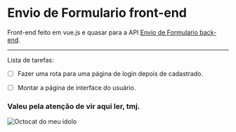 # Envio de Formulario front-end
Front-end feito em vue.js e quasar para a API [Envio de Formulario back-end](https://github.com/joniptt/Envio-de-Formulario-back-end).

---

Lista de tarefas:

- [ ] Fazer uma rota para uma página de login depois de cadastrado.
- [ ] Montar a página de interface do usuário.



### Valeu pela atenção de vir aqui ler, tmj.

![Octocat do meu idolo](https://user-images.githubusercontent.com/90163187/140231343-a589c128-7496-4d10-a9e6-99e1317f6c70.jpg)

